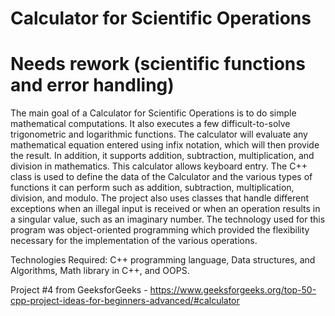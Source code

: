 # Calculator for Scientific Operations
# Needs rework (scientific functions and error handling)

The main goal of a Calculator for Scientific Operations is to do simple mathematical computations. It also executes a few difficult-to-solve trigonometric and logarithmic functions. The calculator will evaluate any mathematical equation entered using infix notation, which will then provide the result. In addition, it supports addition, subtraction, multiplication, and division in mathematics. This calculator allows keyboard entry. The C++ class is used to define the data of the Calculator and the various types of functions it can perform such as addition, subtraction, multiplication, division, and modulo. The project also uses classes that handle different exceptions when an illegal input is received or when an operation results in a singular value, such as an imaginary number. The technology used for this program was object-oriented programming which provided the flexibility necessary for the implementation of the various operations.

Technologies Required: C++ programming language, Data structures, and Algorithms, Math library in C++, and OOPS.

Project #4 from GeeksforGeeks - https://www.geeksforgeeks.org/top-50-cpp-project-ideas-for-beginners-advanced/#calculator

